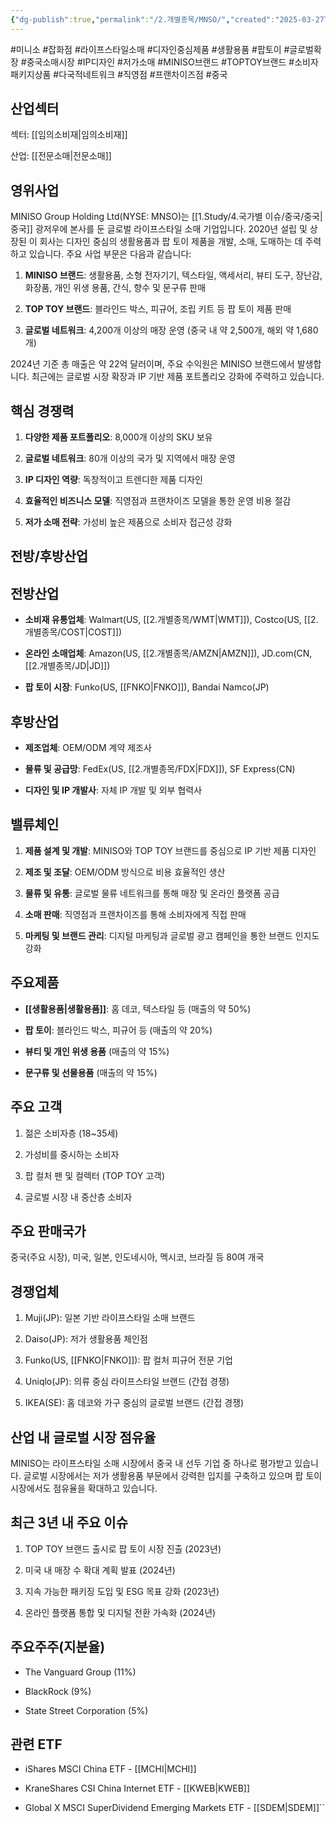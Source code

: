 ```yaml
---
{"dg-publish":true,"permalink":"/2.개별종목/MNSO/","created":"2025-03-27T15:41:38.470+09:00","updated":"2025-06-03T20:06:00.147+09:00"}
---
```


#미니소 #잡화점 #라이프스타일소매 #디자인중심제품 #생활용품 #팝토이 #글로벌확장 #중국소매시장 #IP디자인 #저가소매 #MINISO브랜드 #TOPTOY브랜드 #소비자패키지상품 #다국적네트워크 #직영점 #프랜차이즈점 #중국 

## 산업섹터

섹터: [[임의소비재\|임의소비재]]

산업: [[전문소매\|전문소매]]

## 영위사업

MINISO Group Holding Ltd(NYSE: MNSO)는 [[1.Study/4.국가별 이슈/중국/중국\|중국]] 광저우에 본사를 둔 글로벌 라이프스타일 소매 기업입니다. 2020년 설립 및 상장된 이 회사는 디자인 중심의 생활용품과 팝 토이 제품을 개발, 소매, 도매하는 데 주력하고 있습니다. 주요 사업 부문은 다음과 같습니다:

1. **MINISO 브랜드**: 생활용품, 소형 전자기기, 텍스타일, 액세서리, 뷰티 도구, 장난감, 화장품, 개인 위생 용품, 간식, 향수 및 문구류 판매
    
2. **TOP TOY 브랜드**: 블라인드 박스, 피규어, 조립 키트 등 팝 토이 제품 판매
    
3. **글로벌 네트워크**: 4,200개 이상의 매장 운영 (중국 내 약 2,500개, 해외 약 1,680개)
    

2024년 기준 총 매출은 약 22억 달러이며, 주요 수익원은 MINISO 브랜드에서 발생합니다. 최근에는 글로벌 시장 확장과 IP 기반 제품 포트폴리오 강화에 주력하고 있습니다.

## 핵심 경쟁력

1. **다양한 제품 포트폴리오**: 8,000개 이상의 SKU 보유
    
2. **글로벌 네트워크**: 80개 이상의 국가 및 지역에서 매장 운영
    
3. **IP 디자인 역량**: 독창적이고 트렌디한 제품 디자인
    
4. **효율적인 비즈니스 모델**: 직영점과 프랜차이즈 모델을 통한 운영 비용 절감
    
5. **저가 소매 전략**: 가성비 높은 제품으로 소비자 접근성 강화
    

## 전방/후방산업

## 전방산업

- **소비재 유통업체**: Walmart(US, [[2.개별종목/WMT\|WMT]]), Costco(US, [[2.개별종목/COST\|COST]])
    
- **온라인 소매업체**: Amazon(US, [[2.개별종목/AMZN\|AMZN]]), JD.com(CN, [[2.개별종목/JD\|JD]])
    
- **팝 토이 시장**: Funko(US, [[FNKO\|FNKO]]), Bandai Namco(JP)
    

## 후방산업

- **제조업체**: OEM/ODM 계약 제조사
    
- **물류 및 공급망**: FedEx(US, [[2.개별종목/FDX\|FDX]]), SF Express(CN)
    
- **디자인 및 IP 개발사**: 자체 IP 개발 및 외부 협력사
    

## 밸류체인

1. **제품 설계 및 개발**: MINISO와 TOP TOY 브랜드를 중심으로 IP 기반 제품 디자인
    
2. **제조 및 조달**: OEM/ODM 방식으로 비용 효율적인 생산
    
3. **물류 및 유통**: 글로벌 물류 네트워크를 통해 매장 및 온라인 플랫폼 공급
    
4. **소매 판매**: 직영점과 프랜차이즈를 통해 소비자에게 직접 판매
    
5. **마케팅 및 브랜드 관리**: 디지털 마케팅과 글로벌 광고 캠페인을 통한 브랜드 인지도 강화
    

## 주요제품

- **[[생활용품\|생활용품]]**: 홈 데코, 텍스타일 등 (매출의 약 50%)
    
- **팝 토이**: 블라인드 박스, 피규어 등 (매출의 약 20%)
    
- **뷰티 및 개인 위생 용품** (매출의 약 15%)
    
- **문구류 및 선물용품** (매출의 약 15%)
    

## 주요 고객

1. 젊은 소비자층 (18~35세)
    
2. 가성비를 중시하는 소비자
    
3. 팝 컬처 팬 및 컬렉터 (TOP TOY 고객)
    
4. 글로벌 시장 내 중산층 소비자
    

## 주요 판매국가

중국(주요 시장), 미국, 일본, 인도네시아, 멕시코, 브라질 등 80여 개국

## 경쟁업체

1. Muji(JP): 일본 기반 라이프스타일 소매 브랜드
    
2. Daiso(JP): 저가 생활용품 체인점
    
3. Funko(US, [[FNKO\|FNKO]]): 팝 컬처 피규어 전문 기업
    
4. Uniqlo(JP): 의류 중심 라이프스타일 브랜드 (간접 경쟁)
    
5. IKEA(SE): 홈 데코와 가구 중심의 글로벌 브랜드 (간접 경쟁)
    

## 산업 내 글로벌 시장 점유율

MINISO는 라이프스타일 소매 시장에서 중국 내 선두 기업 중 하나로 평가받고 있습니다. 글로벌 시장에서는 저가 생활용품 부문에서 강력한 입지를 구축하고 있으며 팝 토이 시장에서도 점유율을 확대하고 있습니다.

## 최근 3년 내 주요 이슈

1. TOP TOY 브랜드 출시로 팝 토이 시장 진출 (2023년)
    
2. 미국 내 매장 수 확대 계획 발표 (2024년)
    
3. 지속 가능한 패키징 도입 및 ESG 목표 강화 (2023년)
    
4. 온라인 플랫폼 통합 및 디지털 전환 가속화 (2024년)
    

## 주요주주(지분율)

- The Vanguard Group (11%)
    
- BlackRock (9%)
    
- State Street Corporation (5%)
    

## 관련 ETF

- iShares MSCI China ETF - [[MCHI\|MCHI]]
    
- KraneShares CSI China Internet ETF - [[KWEB\|KWEB]]
    
- Global X MSCI SuperDividend Emerging Markets ETF - [[SDEM\|SDEM]]``